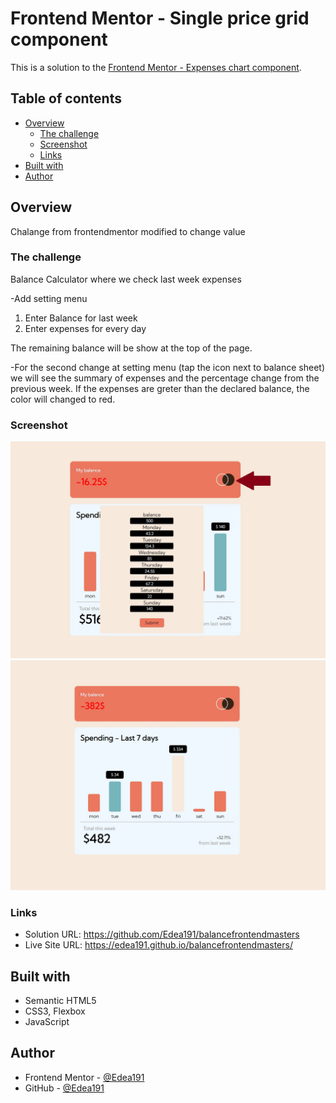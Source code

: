 # Frontend Mentor - Single price grid component

This is a solution to the [Frontend Mentor - Expenses chart component](https://www.frontendmentor.io/challenges/expenses-chart-component-e7yJBUdjwt).

## Table of contents

- [Overview](#overview)
  - [The challenge](#the-challenge)
  - [Screenshot](#screenshot)
  - [Links](#links)
- [Built with](#built-with)
- [Author](#author)

## Overview
Chalange from frontendmentor modified to change value 

### The challenge

Balance Calculator where we check last week expenses

-Add setting menu 
1. Enter Balance for last week
2. Enter expenses for every day

The remaining balance will be show at the top of the page.


-For the second change at setting menu (tap the icon next to balance sheet) we will see the summary of expenses and the percentage change from the previous week.
If the expenses are greter than the declared balance, the color will changed to red.


### Screenshot

![Alt text](/images/screenshot2.jpg?raw=true)
![Alt text](/images/screenshot1.jpg?raw=true)

### Links

- Solution URL: https://github.com/Edea191/balancefrontendmasters
- Live Site URL: https://edea191.github.io/balancefrontendmasters/

## Built with

- Semantic HTML5
- CSS3, Flexbox
- JavaScript


## Author

- Frontend Mentor - [@Edea191](https://www.frontendmentor.io/profile/Edea191)
- GitHub - [@Edea191](https://github.com/Edea191)